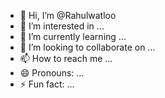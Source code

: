 - 👋 Hi, I’m @Rahulwatloo
- 👀 I’m interested in ...
- 🌱 I’m currently learning ...
- 💞️ I’m looking to collaborate on ...
- 📫 How to reach me ...
- 😄 Pronouns: ...
- ⚡ Fun fact: ...

<!---
Rahulwatloo/Rahulwatloo is a ✨ special ✨ repository because its `README.md` (this file) appears on your GitHub profile.
You can click the Preview link to take a look at your changes.
--->
